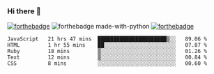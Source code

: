 ### Hi there 👋

<!--
**jordan-creyelman/jordan-creyelman** is a ✨ _special_ ✨ repository because its `README.md` (this file) appears on your GitHub profile.

Here are some ideas to get you started:

- 🔭 I’m currently working on ...
- 🌱 I’m currently learning ...
- 👯 I’m looking to collaborate on ...
- 🤔 I’m looking for help with ...
- 💬 Ask me about ...
- 📫 How to reach me: ...
- 😄 Pronouns: ...
- ⚡ Fun fact: ...
-->
[![forthebadge](https://forthebadge.com/images/badges/built-by-developers.svg)](https://forthebadge.com)
![forthebadge made-with-python](http://ForTheBadge.com/images/badges/made-with-python.svg)
[![forthebadge](https://forthebadge.com/images/badges/made-with-javascript.svg)](https://forthebadge.com)
<!-- ubuntu -->


<!--START_SECTION:waka-->
```text
JavaScript   21 hrs 47 mins  ██████████████████████▒░░   89.06 % 
HTML         1 hr 55 mins    ██░░░░░░░░░░░░░░░░░░░░░░░   07.87 % 
Ruby         18 mins         ▒░░░░░░░░░░░░░░░░░░░░░░░░   01.26 % 
Text         12 mins         ▒░░░░░░░░░░░░░░░░░░░░░░░░   00.84 % 
CSS          8 mins          ░░░░░░░░░░░░░░░░░░░░░░░░░   00.60 % 
```
<!--END_SECTION:waka-->
